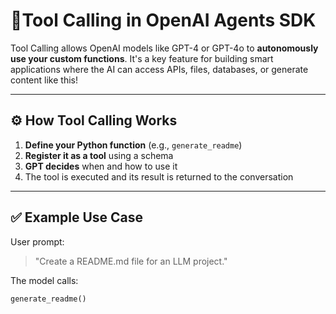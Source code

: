 
# 🧠Tool Calling in OpenAI Agents SDK

Tool Calling allows OpenAI models like GPT-4 or GPT-4o to **autonomously use your custom functions**. It's a key feature for building smart applications where the AI can access APIs, files, databases, or generate content like this! 

---

## ⚙️ How Tool Calling Works

1. **Define your Python function** (e.g., `generate_readme`)
2. **Register it as a tool** using a schema
3. **GPT decides** when and how to use it
4. The tool is executed and its result is returned to the conversation

---

## ✅ Example Use Case

User prompt:
> "Create a README.md file for an LLM project."

The model calls:
```python
generate_readme()

